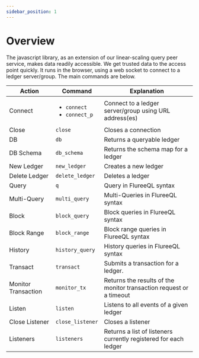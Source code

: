 ```yaml
---
sidebar_position: 1
---
```


# Overview

The javascript library, as an extension of our linear-scaling query peer service, makes data readily accessible. We get trusted data to the access point quickly. It runs in the browser, using a web socket to connect to a ledger server/group. The main commands are below.

| Action              | Command                                                                                        | Explanation                                                         |
| ------------------- | ---------------------------------------------------------------------------------------------- | ------------------------------------------------------------------- |
| Connect             | <ul><li>`connect`</li><li>`connect_p`</li></ul> | Connect to a ledger server/group using URL address(es)              |
| Close               | `close`                                                                                        | Closes a connection                                                 |
| DB                  | `db`                                                                                           | Returns a queryable ledger                                          |
| DB Schema           | `db_schema`                                                                                    | Returns the schema map for a ledger                                 |
| New Ledger          | `new_ledger`                                                                                   | Creates a new ledger                                                |
| Delete Ledger       | `delete_ledger`                                                                                | Deletes a ledger                                                    |
| Query               | `q`                                                                                            | Query in FlureeQL syntax                                            |
| Multi-Query         | `multi_query`                                                                                  | Multi-Queries in FlureeQL syntax                                    |
| Block               | `block_query`                                                                                  | Block queries in FlureeQL syntax                                    |
| Block Range         | `block_range`                                                                                  | Block range queries in FlureeQL syntax                              |
| History             | `history_query`                                                                                | History queries in FlureeQL syntax                                  |
| Transact            | `transact`                                                                                     | Submits a transaction for a ledger.                                 |
| Monitor Transaction | `monitor_tx`                                                                                   | Returns the results of the monitor transaction request or a timeout |
| Listen              | `listen`                                                                                       | Listens to all events of a given ledger                             |
| Close Listener      | `close_listener`                                                                               | Closes a listener                                                   |
| Listeners           | `listeners`                                                                                    | Returns a list of listeners currently registered for each ledger    |
